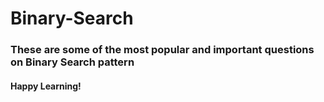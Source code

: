 # Binary-Search
### These are some of the most popular and important questions on Binary Search pattern
#### Happy Learning!

